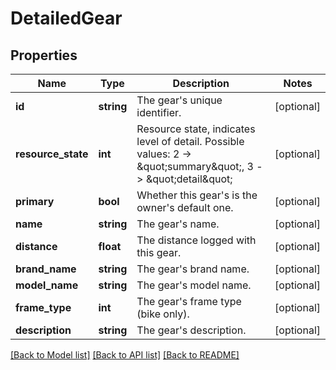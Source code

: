 # DetailedGear

## Properties
Name | Type | Description | Notes
------------ | ------------- | ------------- | -------------
**id** | **string** | The gear&#39;s unique identifier. | [optional] 
**resource_state** | **int** | Resource state, indicates level of detail. Possible values: 2 -&gt; \&quot;summary\&quot;, 3 -&gt; \&quot;detail\&quot; | [optional] 
**primary** | **bool** | Whether this gear&#39;s is the owner&#39;s default one. | [optional] 
**name** | **string** | The gear&#39;s name. | [optional] 
**distance** | **float** | The distance logged with this gear. | [optional] 
**brand_name** | **string** | The gear&#39;s brand name. | [optional] 
**model_name** | **string** | The gear&#39;s model name. | [optional] 
**frame_type** | **int** | The gear&#39;s frame type (bike only). | [optional] 
**description** | **string** | The gear&#39;s description. | [optional] 

[[Back to Model list]](../README.md#documentation-for-models) [[Back to API list]](../README.md#documentation-for-api-endpoints) [[Back to README]](../README.md)


